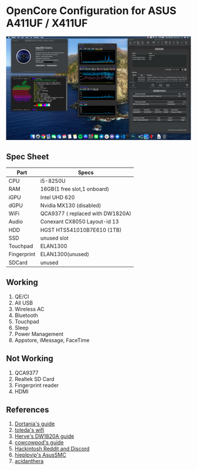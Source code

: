 # OpenCore Configuration for ASUS A411UF / X411UF
![Opening](Screenshots/Screenshot1.png)
## Spec Sheet
| Part        | Specs                            |
|-------------|----------------------------------|
| CPU         | i5-8250U                         |
| RAM         | 16GB(1 free slot,1 onboard)      |
| iGPU        | Intel UHD 620                    |
| dGPU        | Nvidia MX130 (disabled)          |
| WiFi        | QCA9377 ( replaced with DW1820A) |
| Audio       | Conexant CX8050 Layout-id 13     |
| HDD         | HGST HTS541010B7E610 (1TB)       |
| SSD         | unused slot                      |
| Touchpad    | ELAN1300                         |
| Fingerprint | ELAN1300(unused)                 |
| SDCard      | unused                           |

## Working
1. QE/CI
2. All USB
3. Wireless AC
4. Bluetooth
5. Touchpad
6. Sleep
7. Power Management
8. Appstore, iMessage, FaceTime

## Not Working 
1. QCA9377
2. Realtek SD Card
3. Fingerprint reader
4. HDMI

## References
1. [Dortania's guide](https://github.com/dortania/vanilla-laptop-guide)
2. [toleda's wifi](https://github.com/toleda/wireless_half-mini)
3. [Herve's DW1820A guide](https://osxlatitude.com/forums/topic/11322-broadcom-bcm4350-cards-under-high-sierramojavecatalina/)
4. [cowcowpod's guide](https://www.tonymacx86.com/threads/guide-mojave-on-zenbook-s14-x411u-s410u.276311/)
5. [Hackintosh Reddit and Discord](https://reddit.com/r/hackintosh)
6. [hieplpvip's AsusSMC](https://github.com/hieplpvip/AsusSMC)
7. [acidanthera](https://github.com/acidanthera)